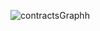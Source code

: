 ![contractsGraphh](https://user-images.githubusercontent.com/52693350/180369196-05f03c8f-2e9a-42b7-b151-47254c9f1e0b.svg)

